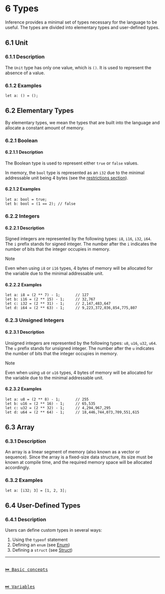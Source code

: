 # 6 Types

Inference provides a minimal set of types necessary for the language to be useful. The types are divided into elementary types and user-defined types.

## 6.1 Unit

### 6.1.1 Description

The `Unit` type has only one value, which is `()`. It is used to represent the absence of a value.

### 6.1.2 Examples

```inference
let a: () = ();
```

## 6.2 Elementary Types

By elementary types, we mean the types that are built into the language and allocate a constant amount of memory.

### 6.2.1 Boolean

#### 6.2.1.1 Description

The Boolean type is used to represent either `true` or `false` values.

In memory, the `bool` type is represented as an `i32` due to the minimal addressable unit being 4 bytes (see the [restrictions section](./general-description.md#restrictions)).

#### 6.2.1.2 Examples

```inference
let a: bool = true;
let b: bool = (1 == 2); // false
```

### 6.2.2 Integers

#### 6.2.2.1 Description

Signed integers are represented by the following types: `i8`, `i16`, `i32`, `i64`. The `i` prefix stands for signed integer. The number after the `i` indicates the number of bits that the integer occupies in memory.

> [!NOTE]
> Even when using `i8` or `i16` types, 4 bytes of memory will be allocated for the variable due to the minimal addressable unit.

#### 6.2.2.2 Examples

```inference
let a: i8 = (2 ** 7) - 1;       // 127
let b: i16 = (2 ** 15) - 1;     // 32,767
let c: i32 = (2 ** 31) - 1;     // 2,147,483,647
let d: i64 = (2 ** 63) - 1;     // 9,223,372,036,854,775,807
```

### 6.2.3 Unsigned Integers

#### 6.2.3.1 Description

Unsigned integers are represented by the following types: `u8`, `u16`, `u32`, `u64`. The `u` prefix stands for unsigned integer. The number after the `u` indicates the number of bits that the integer occupies in memory.

> [!NOTE]
> Even when using `u8` or `u16` types, 4 bytes of memory will be allocated for the variable due to the minimal addressable unit.

#### 6.2.3.2 Examples

```inference
let a: u8 = (2 ** 8) - 1;       // 255
let b: u16 = (2 ** 16) - 1;     // 65,535
let c: u32 = (2 ** 32) - 1;     // 4,294,967,295
let d: u64 = (2 ** 64) - 1;     // 18,446,744,073,709,551,615
```

## 6.3 Array

### 6.3.1 Description

An array is a linear segment of memory (also known as a vector or sequence). Since the array is a fixed-size data structure, its size must be known at compile time, and the required memory space will be allocated accordingly.

### 6.3.2 Examples

```inference
let a: [i32; 3] = [1, 2, 3];
```

## 6.4 User-Defined Types

### 6.4.1 Description

Users can define custom types in several ways:

1. Using the `typeof` statement
2. Defining an `enum` (see [Enum](./definitions.md#102-enum))
3. Defining a `struct` (see [Struct](./definitions.md#103-struct))

---

[<kbd><br>⏮️ Basic concepts<br><br></kbd>](./basic-concepts.md)
[<kbd><br>⏭️ Variables<br><br></kbd>](./variables.md)

